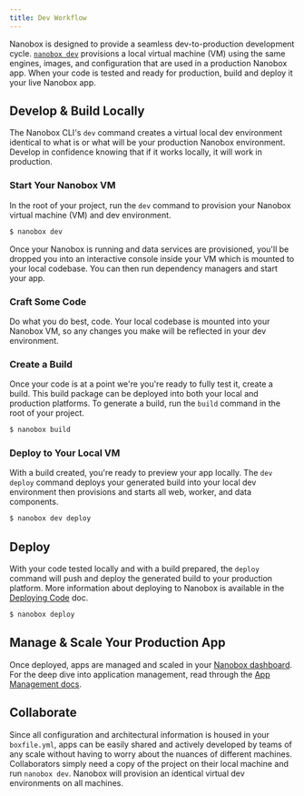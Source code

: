 ```yaml
---
title: Dev Workflow
---
```


Nanobox is designed to provide a seamless dev-to-production development cycle. [`nanobox dev`](/local-dev/) provisions a local virtual machine (VM) using the same engines, images, and configuration that are used in a production Nanobox app. When your code is tested and ready for production, build and deploy it your live Nanobox app.

## Develop & Build Locally
The Nanobox CLI's `dev` command creates a virtual local dev environment identical to what is or what will be your production Nanobox environment. Develop in confidence knowing that if it works locally, it will work in production.

### Start Your Nanobox VM
In the root of your project, run the `dev` command to provision your Nanobox virtual machine (VM) and dev environment.

```bash
$ nanobox dev
```

Once your Nanobox is running and data services are provisioned, you'll be dropped you into an interactive console inside your VM which is mounted to your local codebase. You can then run dependency managers and start your app.

### Craft Some Code
Do what you do best, code. Your local codebase is mounted into your Nanobox VM, so any changes you make will be reflected in your dev environment.

### Create a Build
Once your code is at a point we're you're ready to fully test it, create a build. This build package can be deployed into both your local and production platforms. To generate a build, run the `build` command in the root of your project.

```bash
$ nanobox build
```

### Deploy to Your Local VM
With a build created, you're ready to preview your app locally. The `dev deploy` command deploys your generated build into your local dev environment then provisions and starts all web, worker, and data components.

```bash
$ nanobox dev deploy
```

## Deploy
With your code tested locally and with a build prepared, the `deploy` command will push and deploy the generated build to your production platform. More information about deploying to Nanobox is available in the [Deploying Code](/getting-started/deploy-code/) doc.

```bash
$ nanobox deploy
```

## Manage & Scale Your Production App
Once deployed, apps are managed and scaled in your [Nanobox dashboard](https://dashboard.nanobox.io). For the deep dive into application management, read through the [App Management docs](/app-management/).

## Collaborate
Since all configuration and architectural information is housed in your `boxfile.yml`, apps can be easily shared and actively developed by teams of any scale without having to worry about the nuances of different machines. Collaborators simply need a copy of the project on their local machine and run `nanobox dev`. Nanobox will provision an identical virtual dev environments on all machines.
